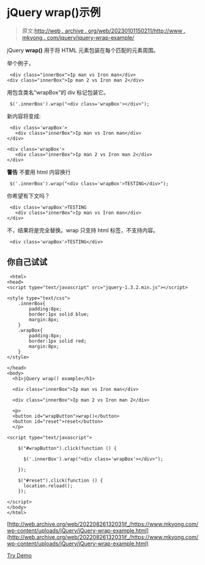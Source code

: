 # jQuery wrap()示例

> 原文:[http://web . archive . org/web/20230101150211/http://www . mkyong . com/jquery/jquery-wrap-example/](http://web.archive.org/web/20230101150211/http://www.mkyong.com/jquery/jquery-wrap-example/)

jQuery **wrap()** 用于将 HTML 元素包装在每个匹配的元素周围。

举个例子，

```
 <div class="innerBox">Ip man vs Iron man</div>
<div class="innerBox">Ip man 2 vs Iron man 2</div> 
```

用包含类名“wrapBox”的 div 标记包装它。

```
 $('.innerBox').wrap("<div class='wrapBox'></div>"); 
```

新内容将变成:

```
 <div class='wrapBox'>
   <div class="innerBox">Ip man vs Iron man</div>
</div>

<div class='wrapBox'>
   <div class="innerBox">Ip man 2 vs Iron man 2</div>
</div> 
```

**警告**
不要用 html 内容换行

```
 $('.innerBox').wrap("<div class='wrapBox'>TESTING</div>"); 
```

你希望有下文吗？

```
 <div class='wrapBox'>TESTING
   <div class="innerBox">Ip man vs Iron man</div>
</div> 
```

不，结果将是完全替换。wrap 只支持 html 标签，不支持内容。

```
 <div class='wrapBox'>TESTING</div> 
```

## 你自己试试

```
 <html>
<head>
<script type="text/javascript" src="jquery-1.3.2.min.js"></script>

<style type="text/css">
	.innerBox{
		padding:8px;
		border:1px solid blue;
		margin:8px;
	}
	.wrapBox{
		padding:8px;
		border:1px solid red;
		margin:8px;
	}
</style>

</head>
<body>
  <h1>jQuery wrap() example</h1>

  <div class="innerBox">Ip man vs Iron man</div>

  <div class="innerBox">Ip man 2 vs Iron man 2</div>

  <p>
  <button id="wrapButton">wrap()</button>
  <button id="reset">reset</button>
  </p>

<script type="text/javascript">

    $("#wrapButton").click(function () {

	  $('.innerBox').wrap("<div class='wrapBox'></div>");

    });

	$("#reset").click(function () {
	  location.reload();
    });

</script>
</body>
</html> 
```

[http://web.archive.org/web/20220826132031if_/https://www.mkyong.com/wp-content/uploads/jQuery/jQuery-wrap-example.html](http://web.archive.org/web/20220826132031if_/https://www.mkyong.com/wp-content/uploads/jQuery/jQuery-wrap-example.html)

[Try Demo](http://web.archive.org/web/20220826132031/http://www.mkyong.com/wp-content/uploads/jQuery/jQuery-wrap-example.html)<input type="hidden" id="mkyong-current-postId" value="5155">